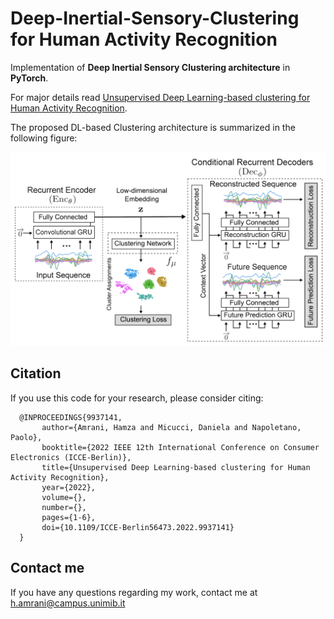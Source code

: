 # Deep-Inertial-Sensory-Clustering for Human Activity Recognition


Implementation of **Deep Inertial Sensory Clustering architecture** in **PyTorch**.

For major details read [Unsupervised Deep Learning-based clustering for Human Activity Recognition](https://ieeexplore.ieee.org/abstract/document/9937141).

The proposed DL-based Clustering architecture is summarized in the following figure:

![Deep Inertial Sensory Clustering architecture](architecture.png)


## Citation
If you use this code for your research, please consider citing:

```
  @INPROCEEDINGS{9937141,
       author={Amrani, Hamza and Micucci, Daniela and Napoletano, Paolo},
       booktitle={2022 IEEE 12th International Conference on Consumer Electronics (ICCE-Berlin)}, 
       title={Unsupervised Deep Learning-based clustering for Human Activity Recognition}, 
       year={2022},
       volume={},
       number={},
       pages={1-6},
       doi={10.1109/ICCE-Berlin56473.2022.9937141}
  }

```


## Contact me
If you have any questions regarding my work, contact me at h.amrani@campus.unimib.it
